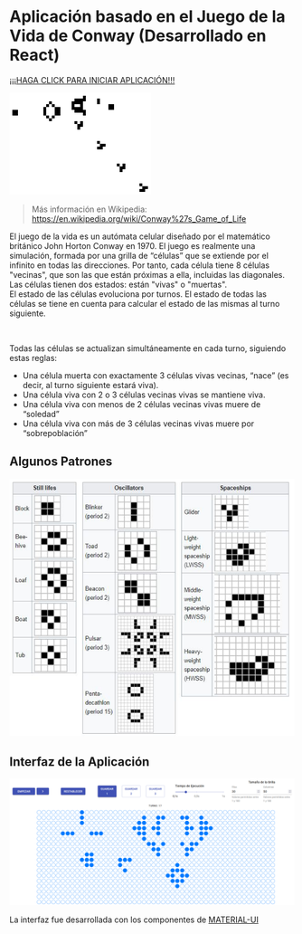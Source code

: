 # Aplicación basado en el Juego de la Vida de Conway (Desarrollado en React)
[¡¡¡HAGA CLICK PARA INICIAR APLICACIÓN!!!](https://fabrijuncal.github.io/game-of-life/)

![](https://raw.githubusercontent.com/FabriJuncal/game-of-life/master/public/img/Gospers_glider_gun.gif)

> Más información en Wikipedia: https://en.wikipedia.org/wiki/Conway%27s_Game_of_Life

El juego de la vida es un autómata celular diseñado por el matemático británico John Horton Conway en 1970. El juego es realmente una simulación, formada por una grilla de “células” que se extiende por el infinito en todas las direcciones. Por tanto, cada célula tiene 8 células "vecinas", que son las que están próximas a ella, incluidas las diagonales.<br>
Las células tienen dos estados: están "vivas" o "muertas".<br>
El estado de las células evoluciona por turnos. El estado de todas las células se tiene en cuenta para calcular el estado de las mismas al turno siguiente.

<br>

Todas las células se actualizan simultáneamente en cada turno, siguiendo estas reglas:

* Una célula muerta con exactamente 3 células vivas vecinas, “nace” (es decir, al turno
siguiente estará viva).
* Una célula viva con 2 o 3 células vecinas vivas se mantiene viva.
* Una célula viva con menos de 2 células vecinas vivas muere de “soledad”
* Una célula viva con más de 3 células vecinas vivas muere por “sobrepoblación”

## Algunos Patrones
 ![](https://raw.githubusercontent.com/FabriJuncal/game-of-life/master/public/img/algunos-patrones.JPG)

## Interfaz de la Aplicación
 ![](https://raw.githubusercontent.com/FabriJuncal/game-of-life/master/public/img/interfazApp.PNG)

La interfaz fue desarrollada con los componentes de [MATERIAL-UI](https://material-ui.com/)


